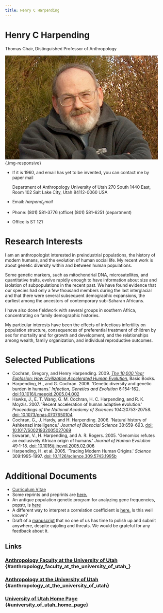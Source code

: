 ```yaml
---
title: Henry C Harpending
---
```


# Henry C Harpending

Thomas Chair, Distinguished Professor of Anthropology

![](images/hch.jpg "Harpending Photo") {.img-responsive}

* If it is 1960, and email has yet to be invented, you can contact me by paper mail

    Department of Anthropology
    University of Utah
    270 South 1440 East, Room 102
    Salt Lake City, Utah 84112-0060
    USA

* Email: $harpend_email$
* Phone:
    (801) 581-3776 (office)
    (801) 581-6251 (department)
* Office is ST 121

# Research Interests

I am an anthropologist interested in preindustrial populations, the history of
modern humans, and the evolution of human social life. My recent work is about
genetic diversity within and between human populations.

Some genetic markers, such as mitochondrial DNA, microsatellites, and
quantitative traits, evolve rapidly enough to have information about size and
isolation of subpopulations in the recent past. We have found evidence that our
species had only a few thousand members during the last interglacial and that
there were several subsequent demographic expansions, the earliest among the
ancestors of contemporary sub-Saharan Africans.

I have also done fieldwork with several groups in southern Africa, concentrating
on family demographic histories.

My particular interests have been the effects of infectious infertility on
population structure, consequences of preferential treatment of children by sex
for mortality and for growth and development, and the relationships among
wealth, family organization, and individual reproductive outcomes.

# Selected Publications

-   Cochran, Gregory, and Henry Harpending. 2009. *[The 10,000 Year
    Explosion: How Civilization Accelerated Human
    Evolution.](http://the10000yearexplosion.com/)* Basic Books.
-   Harpending, H., and G. Cochran. 2006. 'Genetic diversity and genetic
    burden in humans.' *Infection, Genetics and Evolution* 6:154-162.
    [doi:10.1016/j.meegid.2005.04.002](http://dx.doi.org/10.1016/j.meegid.2005.04.002)
-   Hawks, J., E. T. Wang, G. M. Cochran, H. C. Harpending, and R. K.
    Moyzis. 2007. 'Recent acceleration of human adaptive evolution.'
    *Proceedings of the National Academy of Sciences* 104:20753-20758.
    [doi:
    10.1073/pnas.0707650104](http://www.pnas.org/content/104/52/20753.full.pdf+html)
-   Cochran, G., J. Hardy, and H. Harpending. 2006. 'Natural history of
    Ashkenazi intelligence.' *Journal of Biosocial Science* 38:659-693.
    [doi:
    10.1017/S0021932005027069](http://harpending.humanevo.utah.edu/Documents/ashkiq.webpub.pdf)
-   Eswaran, V., H. Harpending, and A. R. Rogers. 2005. 'Genomics
    refutes an exclusively African origin of humans.' *Journal of Human
    Evolution* 49:1-18. [doi:
    10.1016/j.jhevol.2005.02.006](http://dx.doi.org/10.1016/j.jhevol.2005.02.006)
-   Harpending, H. et al. 2005. 'Tracing Modern Human Origins.'
    *Science* 309:1995-1997. [doi:
    10.1126/science.309.5743.1995b](http://www.sciencemag.org/cgi/content/full/sci;309/5743/1995b)

# Additional Documents

-   [Curriculum Vitae](/etc/cv.pdf)
-   Some reprints and preprints are [here.](Documents/)
-   An antique population genetic program for analyzing gene
    frequencies, popstr, is [here](/popstr/)
-   A different way to interpret a correlation coefficient is
    [here.](correlation.correct.thought.pdf) Is this well known?
-   Draft of a [manuscript](Documents/fisher-geometric-11-2011.pdf) that
    no one of us has time to polish up and submit anywhere, despite
    cajoling and threats. We would be grateful for any feedback about
    it.

Links
-----

### [Anthropology Faculty at the University of Utah](http://www.anthro.utah.edu/faculty.html) {#anthropology_faculty_at_the_university_of_utah_}

### [Anthropology at the University of Utah](http://www.anthro.utah.edu/) {#anthropology_at_the_university_of_utah}

### [University of Utah Home Page](http://www.utah.edu/) {#university_of_utah_home_page}
